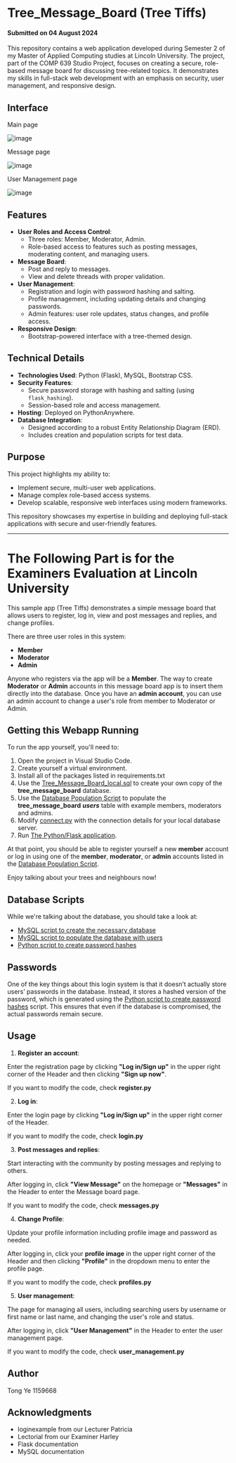 # Tree_Message_Board (Tree Tiffs)
#### Submitted on 04 August 2024

This repository contains a web application developed during Semester 2 of my Master of Applied Computing studies at Lincoln University. The project, part of the COMP 639 Studio Project, focuses on creating a secure, role-based message board for discussing tree-related topics. It demonstrates my skills in full-stack web development with an emphasis on security, user management, and responsive design.

## Interface

Main page

![image](https://github.com/user-attachments/assets/047d4035-65dc-4bd5-9d70-0d279eee5344)

Message page

![image](https://github.com/user-attachments/assets/bb96574f-e600-41c1-991f-ae7d3e4a4fa6)

User Management page

![image](https://github.com/user-attachments/assets/4ad2bc88-bb29-4b41-8873-c52478938aa3)

## Features
- **User Roles and Access Control**:
  - Three roles: Member, Moderator, Admin.
  - Role-based access to features such as posting messages, moderating content, and managing users.
- **Message Board**:
  - Post and reply to messages.
  - View and delete threads with proper validation.
- **User Management**:
  - Registration and login with password hashing and salting.
  - Profile management, including updating details and changing passwords.
  - Admin features: user role updates, status changes, and profile access.
- **Responsive Design**:
  - Bootstrap-powered interface with a tree-themed design.

## Technical Details
- **Technologies Used**: Python (Flask), MySQL, Bootstrap CSS.
- **Security Features**:
  - Secure password storage with hashing and salting (using `flask_hashing`).
  - Session-based role and access management.
- **Hosting**: Deployed on PythonAnywhere.
- **Database Integration**:
  - Designed according to a robust Entity Relationship Diagram (ERD).
  - Includes creation and population scripts for test data.

## Purpose
This project highlights my ability to:
- Implement secure, multi-user web applications.
- Manage complex role-based access systems.
- Develop scalable, responsive web interfaces using modern frameworks.

This repository showcases my expertise in building and deploying full-stack applications with secure and user-friendly features.

---

# The Following Part is for the Examiners Evaluation at Lincoln University

This sample app (Tree Tiffs) demonstrates a simple message board that allows users to
register, log in, view and post messages and replies, and change profiles. 

There are three user roles in this system:
- **Member**
- **Moderator**
- **Admin**

Anyone who registers via the app will be a **Member**. The way to create
**Moderator** or **Admin** accounts in this message board app is to insert them directly
into the database. Once you have an **admin account**, you can use an admin account to change a user's role from member to Moderator or Admin. 

## Getting this Webapp Running

To run the app yourself, you'll need to:

1. Open the project in Visual Studio Code.
2. Create yourself a virtual environment.
3. Install all of the packages listed in requirements.txt 
4. Use the [Tree_Message_Board_local.sql](<Tree_Message_Board_local.sql>) to create your own
   copy of the **tree_message_board** database.
5. Use the [Database Population Script](<Populate Database.sql>) to populate
   the **tree_message_board** ***users*** table with example members, moderators and admins.
6. Modify [connect.py](treetiffs_app/connect.py) with the connection details for
   your local database server.
7. Run [The Python/Flask application](run.py).

At that point, you should be able to register yourself a new **member** account
or log in using one of the **member**, **moderator**, or **admin** accounts listed in
the [Database Population Script](<Populate Database.sql>).

Enjoy talking about your trees and neighbours now!

## Database Scripts

While we're talking about the database, you should take a look at:
- [MySQL script to create the necessary database](<Tree_Message_Board_local.sql>)
- [MySQL script to populate the database with users](<Populate Database.sql>)
- [Python script to create password hashes](password_hash_generator.py)

## Passwords

One of the key things about this login system is that it doesn’t actually store users’ passwords in the database. Instead, it stores a hashed version of the password, which is generated using the [Python script to create password hashes](password_hash_generator.py) script. This ensures that even if the database is compromised, the actual passwords remain secure.

## Usage

1. **Register an account**: 

Enter the registration page by clicking **"Log in/Sign up"** in the upper right corner of the Header and then clicking **"Sign up now"**.

If you want to modify the code,  check **register.py**

2. **Log in**: 

Enter the login page by clicking **"Log in/Sign up"** in the upper right corner of the Header.

If you want to modify the code,  check **login.py**


3. **Post messages and replies**: 

Start interacting with the community by posting messages and replying to others.

After logging in, click **"View Message"** on the homepage or **"Messages"** in the Header to enter the Message board page.

If you want to modify the code,  check **messages.py**


4. **Change Profile**: 

Update your profile information including profile image and password as needed.

After logging in, click your **profile image** in the upper right corner of the Header and then clicking **"Profile"** in the dropdown menu to enter the profile page.

If you want to modify the code,  check **profiles.py**

5. **User management**: 

The page for managing all users, including searching users by username or first name or last name, and changing the user's role and status.

After logging in, click **"User Management"** in the Header to enter the user management page.

If you want to modify the code,  check **user_management.py**


## Author

Tong Ye 1159668

## Acknowledgments

- loginexample from our Lecturer Patricia
- Lectorial from our Examiner Harley
- Flask documentation
- MySQL documentation
